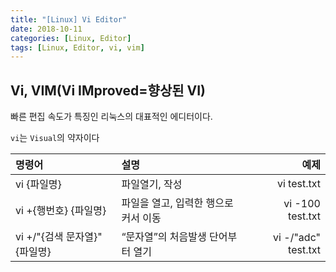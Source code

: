 ```yaml
---
title: "[Linux] Vi Editor"
date: 2018-10-11
categories: [Linux, Editor]
tags: [Linux, Editor, vi, vim]
---
```


## Vi, VIM(Vi IMproved=향상된 VI)
빠른 편집 속도가 특징인 리눅스의 대표적인 에디터이다.

`vi`는 `Visual`의 약자이다

| 명령어                        | 설명                              | 예제                |
|:-----------------------------|:----------------------------------|--------------------:|
| vi {파일명}                  | 파일열기, 작성                     | vi test.txt         |
| vi +{행번호} {파일명}        | 파일을 열고, 입력한 행으로 커서 이동 | vi -100 test.txt    |
| vi +/"{검색 문자열}" {파일명} | “문자열”의 처음발생 단어부터 열기   | vi -/"adc" test.txt |